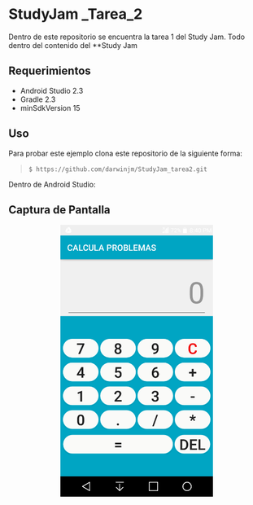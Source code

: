 # StudyJam _Tarea_2


Dentro de este repositorio se encuentra la tarea 1 del Study Jam.
Todo dentro del contenido del **Study Jam


## Requerimientos

  * Android Studio 2.3
  * Gradle 2.3
  * minSdkVersion 15

## Uso

Para probar este ejemplo clona este repositorio de la siguiente forma:
>
>     $ https://github.com/darwinjm/StudyJam_tarea2.git

Dentro de Android Studio:


## Captura de Pantalla

<div align="center">
    <center>
        <img src="/img/pantalla.png" width="300">
    </center>

</div>
<br><br>